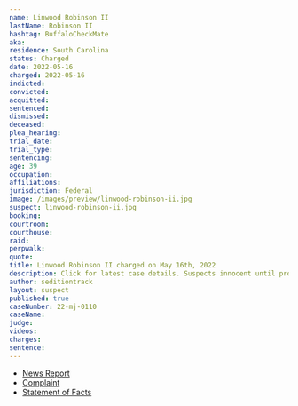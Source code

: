```yaml
---
name: Linwood Robinson II
lastName: Robinson II
hashtag: BuffaloCheckMate
aka:
residence: South Carolina
status: Charged
date: 2022-05-16
charged: 2022-05-16
indicted:
convicted:
acquitted:
sentenced:
dismissed:
deceased:
plea_hearing:
trial_date:
trial_type:
sentencing:
age: 39
occupation:
affiliations:
jurisdiction: Federal
image: /images/preview/linwood-robinson-ii.jpg
suspect: linwood-robinson-ii.jpg
booking:
courtroom:
courthouse:
raid:
perpwalk:
quote:
title: Linwood Robinson II charged on May 16th, 2022
description: Click for latest case details. Suspects innocent until proven guilty.
author: seditiontrack
layout: suspect
published: true
caseNumber: 22-mj-0110
caseName:
judge:
videos:
charges:
sentence:
---
```

- [News Report](https://www.wcnc.com/article/news/local/south-carolina-family-charged-connection-capitol-riot/275-8f18be45-808e-4043-8352-a1256ce11587)
- [Complaint](https://www.justice.gov/usao-dc/case-multi-defendant/file/1507576/download)
- [Statement of Facts](https://www.justice.gov/usao-dc/case-multi-defendant/file/1507581/download)
